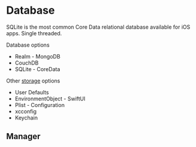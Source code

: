 
# Database


SQLite is the most common Core Data  relational database available for iOS apps.
Single threaded.


Database options
- Realm - MongoDB
- CouchDB
- SQLite - CoreData


Other [storage](storage.md) options
- User Defaults
- EnvironmentObject - SwiftUI
- Plist - Configuration
- xcconfig
- Keychain




## Manager